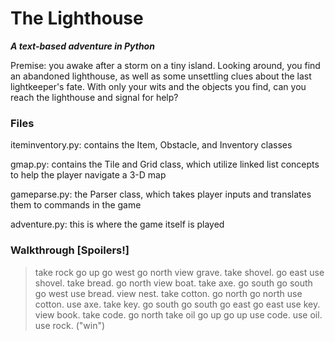 # The Lighthouse
***A text-based adventure in Python***

<p>Premise: you awake after a storm on a tiny island. Looking around, you find an abandoned lighthouse, as well as some unsettling clues about the last lightkeeper's fate. With only your wits and the objects you find, can you reach the lighthouse and signal for help?</P>

### Files
iteminventory.py: contains the Item, Obstacle, and Inventory classes 

gmap.py: contains the Tile and Grid class, which utilize linked list concepts to help the player navigate a 3-D map   

gameparse.py: the Parser class, which takes player inputs and translates them to commands in the game   

adventure.py: this is where the game itself is played  


### Walkthrough [Spoilers!]
> take rock
> go up 
> go west
> go north
> view grave. take shovel.
> go east
> use shovel. take bread.
> go north
> view boat. take axe.
> go south
> go south
> go west
> use bread. view nest. take cotton.
> go north
> go north
> use cotton. use axe. take key.
> go south
> go south
> go east
> go east
> use key. view book. take code.
> go north
> take oil
> go up
> go up
> use code. use oil. use rock. ("win")